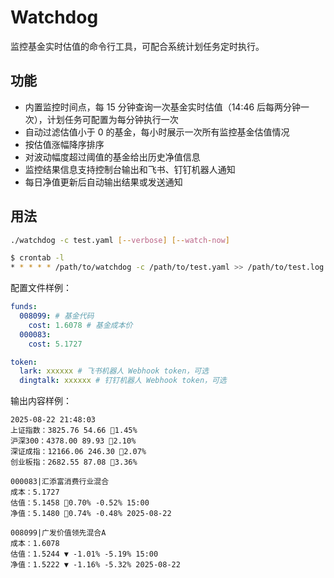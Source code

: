 Watchdog
========

监控基金实时估值的命令行工具，可配合系统计划任务定时执行。

功能
----

- 内置监控时间点，每 15 分钟查询一次基金实时估值（14:46 后每两分钟一次），计划任务可配置为每分钟执行一次
- 自动过滤估值小于 0 的基金，每小时展示一次所有监控基金估值情况
- 按估值涨幅降序排序
- 对波动幅度超过阈值的基金给出历史净值信息
- 监控结果信息支持控制台输出和飞书、钉钉机器人通知
- 每日净值更新后自动输出结果或发送通知

用法
----

```bash
./watchdog -c test.yaml [--verbose] [--watch-now]
```

```bash
$ crontab -l
* * * * * /path/to/watchdog -c /path/to/test.yaml >> /path/to/test.log 2>&1
```

配置文件样例：

```yaml
funds:
  008099: # 基金代码
    cost: 1.6078 # 基金成本价
  000083: 
    cost: 5.1727

token:
  lark: xxxxxx # 飞书机器人 Webhook token，可选
  dingtalk: xxxxxx # 钉钉机器人 Webhook token，可选
```

输出内容样例：

```text
2025-08-22 21:48:03
上证指数：3825.76 54.66 🔺1.45%
沪深300：4378.00 89.93 🔺2.10%
深证成指：12166.06 246.30 🔺2.07%
创业板指：2682.55 87.08 🔺3.36%

000083|汇添富消费行业混合
成本：5.1727
估值：5.1458 🔺0.70% -0.52% 15:00
净值：5.1480 🔺0.74% -0.48% 2025-08-22

008099|广发价值领先混合A
成本：1.6078
估值：1.5244 ▼ -1.01% -5.19% 15:00
净值：1.5222 ▼ -1.16% -5.32% 2025-08-22
```